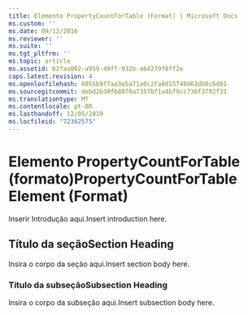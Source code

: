```yaml
---
title: Elemento PropertyCountForTable (Format) | Microsoft Docs
ms.custom: ''
ms.date: 09/12/2016
ms.reviewer: ''
ms.suite: ''
ms.tgt_pltfrm: ''
ms.topic: article
ms.assetid: b2faa062-a959-49ff-932b-a64279f8ff2e
caps.latest.revision: 4
ms.openlocfilehash: 6055b9ffaa3e5a71a0c2fa0d15746d63db0c6d81
ms.sourcegitcommit: debd2b38fb8070a7357bf1a4bf9cc736f3702f31
ms.translationtype: MT
ms.contentlocale: pt-BR
ms.lasthandoff: 12/05/2019
ms.locfileid: "72362575"
---
```

# <a name="propertycountfortable-element-format"></a><span data-ttu-id="8de21-102">Elemento PropertyCountForTable (formato)</span><span class="sxs-lookup"><span data-stu-id="8de21-102">PropertyCountForTable Element (Format)</span></span>

<span data-ttu-id="8de21-103">Inserir Introdução aqui.</span><span class="sxs-lookup"><span data-stu-id="8de21-103">Insert introduction here.</span></span>

## <a name="section-heading"></a><span data-ttu-id="8de21-104">Título da seção</span><span class="sxs-lookup"><span data-stu-id="8de21-104">Section Heading</span></span>

<span data-ttu-id="8de21-105">Insira o corpo da seção aqui.</span><span class="sxs-lookup"><span data-stu-id="8de21-105">Insert section body here.</span></span>

### <a name="subsection-heading"></a><span data-ttu-id="8de21-106">Título da subseção</span><span class="sxs-lookup"><span data-stu-id="8de21-106">Subsection Heading</span></span>

<span data-ttu-id="8de21-107">Insira o corpo da subseção aqui.</span><span class="sxs-lookup"><span data-stu-id="8de21-107">Insert subsection body here.</span></span>
